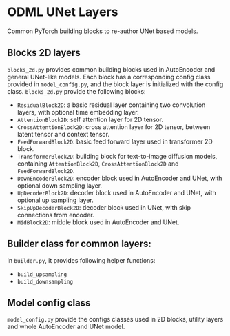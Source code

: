 # ODML UNet Layers
Common PyTorch building blocks to re-author UNet based models.

## Blocks 2D layers
`blocks_2d.py` provides common building blocks used in AutoEncoder and general UNet-like models. Each block has a corresponding config class provided in `model_config.py`, and the block layer is initialized with the config class. `blocks_2d.py` provide the following blocks:
* `ResidualBlock2D`: a basic residual layer containing two convolution layers, with optional time embedding layer.
* `AttentionBlock2D`: self attention layer for 2D tensor.
* `CrossAttentionBlock2D`: cross attention layer for 2D tensor, between latent tensor and context tensor.
* `FeedForwardBlock2D`: basic feed forward layer used in transformer 2D block.
* `TransformerBlock2D`: building block for text-to-image diffusion models, containing `AttentionBlock2D`, `CrossAttentionBlock2D` and `FeedForwardBlock2D`.
* `DownEncoderBlock2D`: encoder block used in AutoEncoder and UNet, with optional down sampling layer.
* `UpDecoderBlock2D`: decoder block used in AutoEncoder and UNet, with optional up sampling layer.
* `SkipUpDecoderBlock2D`: decoder block used in UNet, with skip connections from encoder.
* `MidBlock2D`: middle block used in AutoEncoder and UNet.

## Builder class for common layers:
In `builder.py`, it provides following helper functions:
* `build_upsampling`
* `build_downsampling`

## Model config class
`model_config.py` provide the configs classes used in 2D blocks, utility layers and whole AutoEncoder and UNet model.